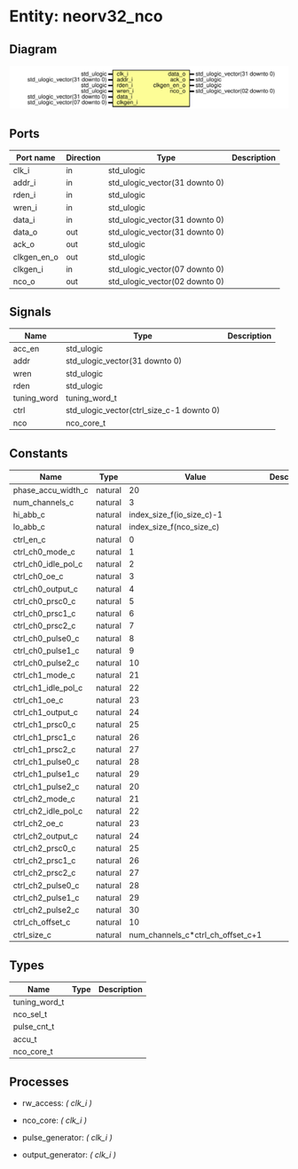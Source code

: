 # Entity: neorv32_nco
## Diagram
![Diagram](neorv32_nco.svg "Diagram")
## Ports
| Port name   | Direction | Type                           | Description |
| ----------- | --------- | ------------------------------ | ----------- |
| clk_i       | in        | std_ulogic                     |             |
| addr_i      | in        | std_ulogic_vector(31 downto 0) |             |
| rden_i      | in        | std_ulogic                     |             |
| wren_i      | in        | std_ulogic                     |             |
| data_i      | in        | std_ulogic_vector(31 downto 0) |             |
| data_o      | out       | std_ulogic_vector(31 downto 0) |             |
| ack_o       | out       | std_ulogic                     |             |
| clkgen_en_o | out       | std_ulogic                     |             |
| clkgen_i    | in        | std_ulogic_vector(07 downto 0) |             |
| nco_o       | out       | std_ulogic_vector(02 downto 0) |             |
## Signals
| Name        | Type                                      | Description |
| ----------- | ----------------------------------------- | ----------- |
| acc_en      | std_ulogic                                |             |
| addr        | std_ulogic_vector(31 downto 0)            |             |
| wren        | std_ulogic                                |             |
| rden        | std_ulogic                                |             |
| tuning_word | tuning_word_t                             |             |
| ctrl        | std_ulogic_vector(ctrl_size_c-1 downto 0) |             |
| nco         | nco_core_t                                |             |
## Constants
| Name                | Type    | Value                              | Description |
| ------------------- | ------- | ---------------------------------- | ----------- |
| phase_accu_width_c  | natural |  20                                |             |
| num_channels_c      | natural |   3                                |             |
| hi_abb_c            | natural |  index_size_f(io_size_c)-1         |             |
| lo_abb_c            | natural |  index_size_f(nco_size_c)          |             |
| ctrl_en_c           | natural |   0                                |             |
| ctrl_ch0_mode_c     | natural |   1                                |             |
| ctrl_ch0_idle_pol_c | natural |   2                                |             |
| ctrl_ch0_oe_c       | natural |   3                                |             |
| ctrl_ch0_output_c   | natural |   4                                |             |
| ctrl_ch0_prsc0_c    | natural |   5                                |             |
| ctrl_ch0_prsc1_c    | natural |   6                                |             |
| ctrl_ch0_prsc2_c    | natural |   7                                |             |
| ctrl_ch0_pulse0_c   | natural |   8                                |             |
| ctrl_ch0_pulse1_c   | natural |   9                                |             |
| ctrl_ch0_pulse2_c   | natural |  10                                |             |
| ctrl_ch1_mode_c     | natural |  21                                |             |
| ctrl_ch1_idle_pol_c | natural |  22                                |             |
| ctrl_ch1_oe_c       | natural |  23                                |             |
| ctrl_ch1_output_c   | natural |  24                                |             |
| ctrl_ch1_prsc0_c    | natural |  25                                |             |
| ctrl_ch1_prsc1_c    | natural |  26                                |             |
| ctrl_ch1_prsc2_c    | natural |  27                                |             |
| ctrl_ch1_pulse0_c   | natural |  28                                |             |
| ctrl_ch1_pulse1_c   | natural |  29                                |             |
| ctrl_ch1_pulse2_c   | natural |  20                                |             |
| ctrl_ch2_mode_c     | natural |  21                                |             |
| ctrl_ch2_idle_pol_c | natural |  22                                |             |
| ctrl_ch2_oe_c       | natural |  23                                |             |
| ctrl_ch2_output_c   | natural |  24                                |             |
| ctrl_ch2_prsc0_c    | natural |  25                                |             |
| ctrl_ch2_prsc1_c    | natural |  26                                |             |
| ctrl_ch2_prsc2_c    | natural |  27                                |             |
| ctrl_ch2_pulse0_c   | natural |  28                                |             |
| ctrl_ch2_pulse1_c   | natural |  29                                |             |
| ctrl_ch2_pulse2_c   | natural |  30                                |             |
| ctrl_ch_offset_c    | natural |  10                                |             |
| ctrl_size_c         | natural |  num_channels_c*ctrl_ch_offset_c+1 |             |
## Types
| Name          | Type | Description |
| ------------- | ---- | ----------- |
| tuning_word_t |      |             |
| nco_sel_t     |      |             |
| pulse_cnt_t   |      |             |
| accu_t        |      |             |
| nco_core_t    |      |             |
## Processes
- rw_access: _( clk_i )_

- nco_core: _( clk_i )_

- pulse_generator: _( clk_i )_

- output_generator: _( clk_i )_

